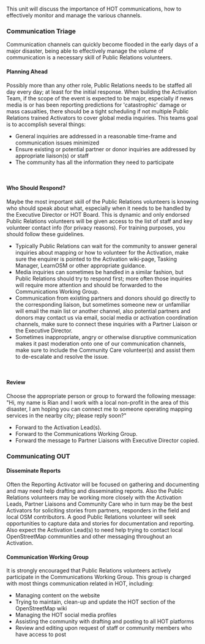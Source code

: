 This unit will discuss the importance of HOT communications, how to effectively monitor and manage the various channels.

### Communication Triage

Communication channels can quickly become flooded in the early days of a major disaster, being able to effectively manage the volume of communication is a necessary skill of Public Relations volunteers.

#### Planning Ahead

Possibly more than any other role, Public Relations needs to be staffed all day every day; at least for the initial response. When building the Activation Team, if the scope of the event is expected to be major, especially if news media is or has been reporting predictions for 'catastrophic' damage or mass casualties, there should be a tight scheduling if not multiple Public Relations trained Activators to cover global media inquiries. This teams goal is to accomplish several things:<br><ul><li>General inquiries are addressed in a reasonable time-frame and communication issues minimized</li><li>Ensure existing or potential partner or donor inquiries are addressed by appropriate liaison(s) or staff</li><li>The community has all the information they need to participate</li></ul><p><br></p>

#### Who Should Respond?

Maybe the most important skill of the Public Relations volunteers is knowing who should speak about what, especially when it needs to be handled by the Executive Director or HOT Board. This is dynamic and only endorsed Public Relations volunteers will be given access to the list of staff and key volunteer contact info (for privacy reasons). For training purposes, you should follow these guidelines.<br><ul><li>Typically Public Relations can wait for the community to answer general inquiries about mapping or how to volunteer for the Activation, make sure the enquirer is pointed to the Activation wiki-page, Tasking Manager, LearnOSM or other appropriate guidance.<br></li><li>Media inquiries can sometimes be handled in a similar fashion, but Public Relations should try to respond first; more often those inquiries will require more attention and should be forwarded to the Communications Working Group.</li><li>Communication from existing partners and donors should go directly to the corresponding liaison, but sometimes someone new or unfamiliar will email the main list or another channel, also potential partners and donors may contact us via email, social media or activation coordination channels, make sure to connect these inquiries with a Partner Liaison or the Executive Director.</li><li>Sometimes inappropriate, angry or otherwise disruptive communication makes it past moderation onto one of our communication channels, make sure to include the Community Care volunteer(s) and assist them to de-escalate and resolve the issue.<br></li></ul><p><br></p>

#### Review

Choose the appropriate person or group to forward the following message:
"Hi, my name is Rian and I work with a local non-profit in the area of this disaster, I am hoping you can connect me to someone operating mapping services in the nearby city; please reply soon?"

* Forward to the Activation Lead(s).
* Forward to the Communications Working Group.
* Forward the message to Partner Liaisons with Executive Director copied.

### Communicating OUT

#### Disseminate Reports

Often the Reporting Activator will be focused on gathering and documenting and may need help drafting and disseminating reports. Also the Public Relations volunteers may be working more closely with the Activation Leads, Partner Liaisons and Community Care who in turn may be the best Activators for soliciting stories from partners, responders in the field and local OSM contributors. A good Public Relations volunteer will seek opportunities to capture data and stories for documentation and reporting. Also expect the Activation Lead(s) to need help trying to contact local OpenStreetMap communities and other messaging throughout an Activation.

#### Communication Working Group
It is strongly encouraged that Public Relations volunteers actively participate in the Communications Working Group. This group is charged with most things communication related in HOT, including:
* Managing content on the website
* Trying to maintain, clean-up and update the HOT section of the OpenStreetMap wiki
* Managing the HOT social media profiles
* Assisting the community with drafting and posting to all HOT platforms
* Review and editing upon request of staff or community members who have access to post



